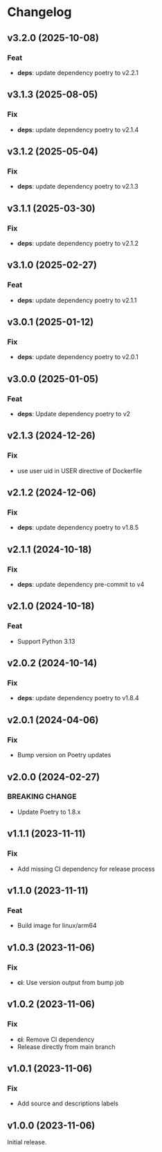 # Changelog

## v3.2.0 (2025-10-08)

### Feat

- **deps**: update dependency poetry to v2.2.1

## v3.1.3 (2025-08-05)

### Fix

- **deps**: update dependency poetry to v2.1.4

## v3.1.2 (2025-05-04)

### Fix

- **deps**: update dependency poetry to v2.1.3

## v3.1.1 (2025-03-30)

### Fix

- **deps**: update dependency poetry to v2.1.2

## v3.1.0 (2025-02-27)

### Feat

- **deps**: update dependency poetry to v2.1.1

## v3.0.1 (2025-01-12)

### Fix

- **deps**: update dependency poetry to v2.0.1

## v3.0.0 (2025-01-05)

### Feat

- **deps**: Update dependency poetry to v2

## v2.1.3 (2024-12-26)

### Fix

- use user uid in USER directive of Dockerfile

## v2.1.2 (2024-12-06)

### Fix

- **deps**: update dependency poetry to v1.8.5

## v2.1.1 (2024-10-18)

### Fix

- **deps**: update dependency pre-commit to v4

## v2.1.0 (2024-10-18)

### Feat

- Support Python 3.13

## v2.0.2 (2024-10-14)

### Fix

- **deps**: update dependency poetry to v1.8.4

## v2.0.1 (2024-04-06)

### Fix

- Bump version on Poetry updates

## v2.0.0 (2024-02-27)

### BREAKING CHANGE

- Update Poetry to 1.8.x

## v1.1.1 (2023-11-11)

### Fix

- Add missing CI dependency for release process

## v1.1.0 (2023-11-11)

### Feat

- Build image for linux/arm64

## v1.0.3 (2023-11-06)

### Fix

- **ci**: Use version output from bump job

## v1.0.2 (2023-11-06)

### Fix

- **ci**: Remove CI dependency
- Release directly from main branch

## v1.0.1 (2023-11-06)

### Fix

- Add source and descriptions labels

## v1.0.0 (2023-11-06)

Initial release.
